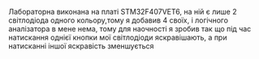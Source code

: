 Лабораторна виконана на платі STM32F407VET6, на ній є лише 2 світлодіода одного кольору,тому я добавив 4 своїх,  і логічного аналізатора в мене нема, тому для наочності я
зробив так що під час натискання однієї кнопки мої світлодіоди яскравішають, а при натисканні іншої яскравість зменшується
